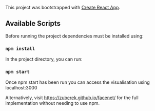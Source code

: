 This project was bootstrapped with [Create React App](https://github.com/facebook/create-react-app).

## Available Scripts
Before running the project dependencies must be installed using: 

### `npm install`

In the project directory, you can run:

### `npm start`

Once npm start has been run you can access the visualisation using localhost:3000 

Alternatively, visit https://zuberek.github.io/facenet/ for the full implementation without needing to use npm.